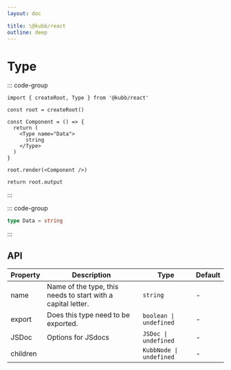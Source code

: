 ```yaml
---
layout: doc

title: \@kubb/react
outline: deep
---
```


# Type

::: code-group

```tsx [simple]
import { createRoot, Type } from '@kubb/react'

const root = createRoot()

const Component = () => {
  return (
    <Type name="Data">
      string
    </Type>
  )
}

root.render(<Component />)

return root.output
```

:::

::: code-group

```typescript [simple]
type Data = string
```

:::

## API

| Property | Description                                                  | Type                     | Default |
| -------- | ------------------------------------------------------------ | ------------------------ | ------- |
| name     | Name of the type, this needs to start with a capital letter. | `string`                 | -       |
| export   | Does this type need to be exported.                          | `boolean \|  undefined`  | -       |
| JSDoc    | Options for JSdocs                                           | `JSDoc \|  undefined`    | -       |
| children |                                                              | `KubbNode \|  undefined` | -       |
